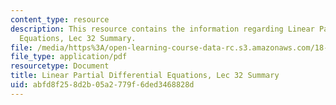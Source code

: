 ```yaml
---
content_type: resource
description: This resource contains the information regarding Linear Partial Differential
  Equations, Lec 32 Summary.
file: /media/https%3A/open-learning-course-data-rc.s3.amazonaws.com/18-303-linear-partial-differential-equations-analysis-and-numerics-fall-2014/abfd8f258d2b05a2779f6ded3468828d_MIT18_303F14_Lecture32.pdf
file_type: application/pdf
resourcetype: Document
title: Linear Partial Differential Equations, Lec 32 Summary
uid: abfd8f25-8d2b-05a2-779f-6ded3468828d
---
```

